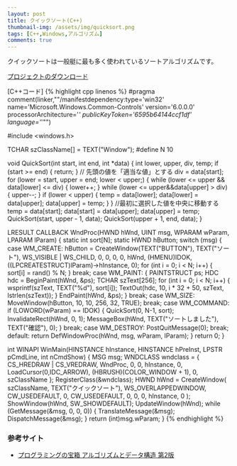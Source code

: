 ```yaml
---
layout: post
title: クイックソート(C++)
thumbnail-img: /assets/img/quicksort.png
tags: [C++,Windows,アルゴリズム]
comments: true
---
```


クイックソートは一般艇に最も多く使われているソートアルゴリズムです。

[プロジェクトのダウンロード](https://github.com/kenjinote/QuickSort/archive/master.zip)

[C++コード]
{% highlight cpp linenos %}
#pragma comment(linker,"\"/manifestdependency:type='win32' name='Microsoft.Windows.Common-Controls' version='6.0.0.0' processorArchitecture='*' publicKeyToken='6595b64144ccf1df' language='*'\"")

#include <windows.h>

TCHAR szClassName[] = TEXT("Window");
#define N 10

void QuickSort(int start, int end, int *data)
{
  int lower, upper, div, temp;
  if (start >= end) {
    return;
  }
  // 先頭の値を「適当な値」とする
  div = data[start];
  for (lower = start, upper = end; lower < upper;) {
    while (lower <= upper && data[lower] <= div) {
      lower++;
    }
    while (lower <= upper&&data[upper] > div) {
      upper--;
    }
    if (lower < upper) {
      temp = data[lower];
      data[lower] = data[upper];
      data[upper] = temp;
    }
  }
  //最初に選択した値を中央に移動する
  temp = data[start];
  data[start] = data[upper];
  data[upper] = temp;
  QuickSort(start, upper - 1, data);
  QuickSort(upper + 1, end, data);
}

LRESULT CALLBACK WndProc(HWND hWnd, UINT msg, WPARAM wParam, LPARAM lParam)
{
  static int sort[N];
  static HWND hButton;
  switch (msg)
  {
  case WM_CREATE:
    hButton = CreateWindow(TEXT("BUTTON"), TEXT("ソート"), WS_VISIBLE | WS_CHILD, 0, 0, 0, 0, hWnd, (HMENU)IDOK, ((LPCREATESTRUCT)lParam)->hInstance, 0);
    for (int i = 0; i < N; i++)
    {
      sort[i] = rand() % N;
    }
    break;
  case WM_PAINT:
  {
    PAINTSTRUCT ps;
    HDC hdc = BeginPaint(hWnd, &ps);
    TCHAR szText[256];
    for (int i = 0; i < N; i++)
    {
      wsprintf(szText, TEXT("%d"), sort[i]);
      TextOut(hdc, 10, i * 32 + 50, szText, lstrlen(szText));
    }
    EndPaint(hWnd, &ps);
  }
  break;
  case WM_SIZE:
    MoveWindow(hButton, 10, 10, 256, 32, TRUE);
    break;
  case WM_COMMAND:
    if (LOWORD(wParam) == IDOK)
    {
      QuickSort(0, N-1, sort);
      InvalidateRect(hWnd, 0, 1);
      MessageBox(hWnd, TEXT("ソートしました"), TEXT("確認"), 0);
    }
    break;
  case WM_DESTROY:
    PostQuitMessage(0);
    break;
  default:
    return DefWindowProc(hWnd, msg, wParam, lParam);
  }
  return 0;
}

int WINAPI WinMain(HINSTANCE hInstance, HINSTANCE hPreInst, LPSTR pCmdLine, int nCmdShow)
{
  MSG msg;
  WNDCLASS wndclass = {
    CS_HREDRAW | CS_VREDRAW,
    WndProc,
    0,
    0,
    hInstance,
    0,
    LoadCursor(0,IDC_ARROW),
    (HBRUSH)(COLOR_WINDOW + 1),
    0,
    szClassName
  };
  RegisterClass(&wndclass);
  HWND hWnd = CreateWindow(
    szClassName,
    TEXT("クイックソート"),
    WS_OVERLAPPEDWINDOW,
    CW_USEDEFAULT,
    0,
    CW_USEDEFAULT,
    0,
    0,
    0,
    hInstance,
    0
  );
  ShowWindow(hWnd, SW_SHOWDEFAULT);
  UpdateWindow(hWnd);
  while (GetMessage(&msg, 0, 0, 0))
  {
    TranslateMessage(&msg);
    DispatchMessage(&msg);
  }
  return (int)msg.wParam;
}
{% endhighlight %}

### 参考サイト
- [プログラミングの宝箱 アルゴリズムとデータ構造 第2版](http://amzn.to/2bNtoDH)

